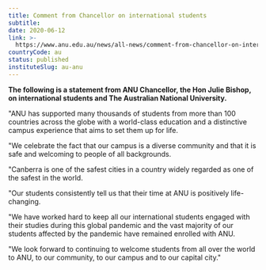 ```yaml
---
title: Comment from Chancellor on international students
subtitle: 
date: 2020-06-12
link: >-
  https://www.anu.edu.au/news/all-news/comment-from-chancellor-on-international-students
countryCode: au
status: published
instituteSlug: au-anu
---
```

**The following is a statement from ANU Chancellor, the Hon Julie Bishop, on international students and The Australian National University.**  
  
"ANU has supported many thousands of students from more than 100 countries across the globe with a world-class education and a distinctive campus experience that aims to set them up for life.

"We celebrate the fact that our campus is a diverse community and that it is safe and welcoming to people of all backgrounds.

"Canberra is one of the safest cities in a country widely regarded as one of the safest in the world.

"Our students consistently tell us that their time at ANU is positively life-changing.

"We have worked hard to keep all our international students engaged with their studies during this global pandemic and the vast majority of our students affected by the pandemic have remained enrolled with ANU.

"We look forward to continuing to welcome students from all over the world to ANU, to our community, to our campus and to our capital city."  
 
